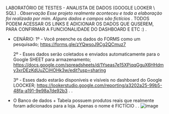 LABORATÓRIO DE TESTES - ANALISTA DE DADOS (GOOGLE LOOKER \ SQL)
.
*Observação Esse projeto realmente aconteceu e toda a elaboraçào foi realizada por mim. *Alguns dados e campos são fictícios**
.
TODOS PODEM ACESSAR OS LINKS E ADICIONAR OS DADOS QUE QUSEREM, PARA CONFIRMAR A FUNCIONALIDADE DO DASHBOARD E ETC :) 
.
* CENÁRIO:
    1º - Você preenche os dados do FORMS como um pesquisado; https://forms.gle/zYQwsoJ9Cg2QCmuz7
  
    2º - Esses dados serão coletados e enviados automaticamente para o Google SHEET para armazenamento; https://docs.google.com/spreadsheets/d/1Yseas7e15XPjqqGguX6HHdmy3xrDEzKdUuZCiHOHk3w/edit?usp=sharing
  
    3º - Esses dado estarão disponíveis e visíveis no dashboard do Google LOOCKER; https://lookerstudio.google.com/reporting/a3202a25-99b5-48fa-a191-9e98a7de92b3
.
.

* O Banco de dados + Tabela possuem produtos reais que realmente foram adicionados para a loja. Apenas o nome é FICTÍCIO
.
.
![image](https://github.com/user-attachments/assets/2842704b-c02f-4e33-82a4-c91a15ee84f6)

